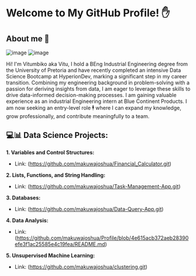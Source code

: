 # Welcome to My GitHub Profile! ✋

## About me 🦾
![image](https://github.com/user-attachments/assets/e4c13522-9925-4f0d-8995-1bc82c91f2d8) ![image](https://github.com/user-attachments/assets/c40dca17-cfec-4d39-a1a4-c4961974c646)

Hi! I'm Vitumbiko aka Vitu, I hold a BEng Industrial Engineering degree from the University of Pretoria and have recently completed an intensive Data Science Bootcamp at HyperionDev, marking a significant step in my career transition. Combining my engineering background in problem-solving with a passion for deriving insights from data, I am eager to leverage these skills to drive data-informed decision-making processes. I am gaining valuable experience as an industrial Engineering intern at Blue Continent Products. I am now seeking an entry-level role 🕴️ where I can expand my knowledge, grow professionally, and contribute meaningfully to a team.

## 💻📊 Data Science Projects:

**1. Variables and Control Structures:**
* Link: (https://github.com/makuwajoshua/Financial_Calculator.git)

**2. Lists, Functions, and String Handling:**

* Link: (https://github.com/makuwajoshua/Task-Management-App.git)

**3. Databases:**
* Link: (https://github.com/makuwajoshua/Data-Query-App.git)

**4. Data Analysis:**
* Link: (https://github.com/makuwajoshua/Profile/blob/4e615acb372aeb28390efe3f1ac25585e4c19fea/README.md)

**5. Unsupervised Machine Learning:**
* Link: (https://github.com/makuwajoshua/clustering.git)
